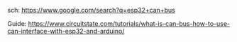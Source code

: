 sch: https://www.google.com/search?q=esp32+can+bus

Guide: https://www.circuitstate.com/tutorials/what-is-can-bus-how-to-use-can-interface-with-esp32-and-arduino/
